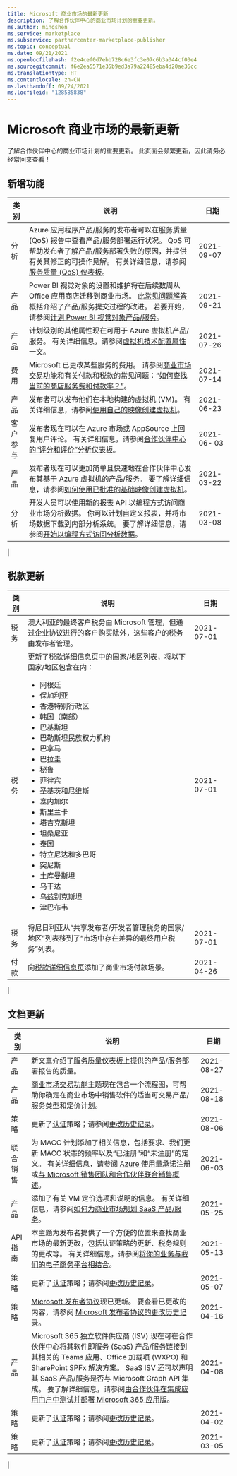 ```yaml
---
title: Microsoft 商业市场的最新更新
description: 了解合作伙伴中心的商业市场计划的重要更新。
ms.author: mingshen
ms.service: marketplace
ms.subservice: partnercenter-marketplace-publisher
ms.topic: conceptual
ms.date: 09/21/2021
ms.openlocfilehash: f2e4cef0d7ebb728c6e3fc3e07c6b3a344cf03e4
ms.sourcegitcommit: f6e2ea5571e35b9ed3a79a22485eba4d20ae36cc
ms.translationtype: HT
ms.contentlocale: zh-CN
ms.lasthandoff: 09/24/2021
ms.locfileid: "128585838"
---
```

# <a name="whats-new-in-the-microsoft-commercial-marketplace"></a>Microsoft 商业市场的最新更新

了解合作伙伴中心的商业市场计划的重要更新。 此页面会频繁更新，因此请务必经常回来查看！

## <a name="new-features"></a>新增功能

| 类别 | 说明 | 日期 |
| --- | --- | --- |
| 分析 | Azure 应用程序产品/服务的发布者可以在服务质量 (QoS) 报告中查看产品/服务部署运行状况。 QoS 可帮助发布者了解产品/服务部署失败的原因，并提供有关其修正的可操作见解。 有关详细信息，请参阅[服务质量 (QoS) 仪表板](quality-of-service-dashboard.md)。 | 2021-09-07 |
| 产品 | Power BI 视觉对象的设置和维护将在后续数周从 Office 应用商店迁移到商业市场。 [此常见问题解答](/azure/marketplace/power-bi-visual-faq)概括介绍了产品/服务提交过程的改进。 若要开始，请参阅[计划 Power BI 视觉对象产品/服务](marketplace-power-bi-visual.md)。| 2021-09-21 |
| 产品 | 计划级别的其他属性现在可用于 Azure 虚拟机产品/服务。 有关详细信息，请参阅[虚拟机技术配置属性](azure-vm-create-plans.md#properties)一文。 | 2021-07-26 |
| 费用 | Microsoft 已更改某些服务的费用。 请参阅[商业市场交易功能](marketplace-commercial-transaction-capabilities-and-considerations.md#examples-of-pricing-and-store-fees)和有关付款和税款的常见问题：“[如何查找当前的商店服务费和付款率？”](/partner-center/payout-faq)。 | 2021-07-14 |
| 产品 | 发布者可以发布他们在本地构建的虚拟机 (VM)。 有关详细信息，请参阅[使用自己的映像创建虚拟机](./azure-vm-create-using-own-image.md)。 | 2021-06-23 |
| 客户参与 | 发布者现在可以在 Azure 市场或 AppSource 上回复用户评论。 有关详细信息，请参阅[合作伙伴中心的“评分和评价”分析仪表板](./ratings-reviews.md)。 | 2021-06- 03 |
| 产品 | 发布者现在可以更加简单且快速地在合作伙伴中心发布其基于 Azure 虚拟机的产品/服务。 要了解详细信息，请参阅[如何使用已批准的基础映像创建虚拟机](azure-vm-create-using-approved-base.md)。 | 2021-03-22 |
| 分析 | 开发人员可以使用新的报表 API 以编程方式访问商业市场分析数据。 你可以计划自定义报表，并将市场数据下载到内部分析系统。 要了解详细信息，请参阅[开始以编程方式访问分析数据](analytics-get-started.md)。 | 2021-03-08 |
|

## <a name="tax-updates"></a>税款更新

| 类别 | 说明 | 日期 |
| --- | --- | --- |
| 税务 | 澳大利亚的最终客户税务由 Microsoft 管理，但通过企业协议进行的客户购买除外，这些客户的税务由发布者管理。 | 2021-07-01 |
| 税务 | 更新了[税款详细信息页](/partner-center/tax-details-marketplace)中的国家/地区列表，将以下国家/地区包含在内： <ul><li>阿根廷</li><li>保加利亚</li><li>香港特别行政区</li><li>韩国（南部）</li><li>巴基斯坦</li><li>巴勒斯坦民族权力机构</li><li>巴拿马</li><li>巴拉圭</li><li>秘鲁</li><li>菲律宾</li><li>圣基茨和尼维斯</li><li>塞内加尔</li><li>斯里兰卡</li><li>塔吉克斯坦</li><li>坦桑尼亚</li><li>泰国</li><li>特立尼达和多巴哥</li><li>突尼斯</li><li>土库曼斯坦</li><li>乌干达</li><li>乌兹别克斯坦</li><li>津巴布韦</li></ul> | 2021-07-01 |
| 税务 | 将尼日利亚从“共享发布者/开发者管理税务的国家/地区”列表移到了“市场中存在差异的最终用户税务”列表。  | 2021-07-01 |
| 付款 | 向[税款详细信息页](/partner-center/tax-details-marketplace)添加了商业市场付款场景。 | 2021-04-26 |
|

## <a name="documentation-updates"></a>文档更新

| 类别 | 说明 | 日期 |
| ------------ | ------------- | ------------- |
| 产品 | 新文章介绍了[服务质量仪表板](quality-of-service-dashboard.md)上提供的产品/服务部署报告的质量。 | 2021-08-27 |
| 产品 | [商业市场交易功能](/azure/marketplace/marketplace-commercial-transaction-capabilities-and-considerations)主题现在包含一个流程图，可帮助你确定在商业市场中销售软件的适当可交易产品/服务类型和定价计划。 | 2021-08-18 |
| 策略 | 更新了[认证](/legal/marketplace/certification-policies?context=/azure/marketplace/context/context)策略；请参阅[更改历史记录](/legal/marketplace/offer-policies-change-history)。 | 2021-08-06 |
| 联合销售 | 为 MACC 计划添加了相关信息，包括要求、我们更新 MACC 状态的频率以及“已注册”和“未注册”的定义。 有关详细信息，请参阅 [Azure 使用量承诺注册](./azure-consumption-commitment-enrollment.md)或[与 Microsoft 销售团队和合作伙伴联合销售概述](./co-sell-overview.md)。 | 2021-06-03 |
| 产品 | 添加了有关 VM 定价选项和说明的信息。 有关详细信息，请参阅[如何为商业市场规划 SaaS 产品/服务](./plan-saas-offer.md)。 | 2021-05-25|
| API 指南 | 本主题为发布者提供了一个方便的位置来查找商业市场的最新更改，包括认证策略的更新、税务规则的更改等。 有关详细信息，请参阅[将你的业务与我们的电子商务平台相结合](./marketplace-apis-guide.md)。 | 2021-05-13 |
| 策略 | 更新了[认证](/legal/marketplace/certification-policies?context=/azure/marketplace/context/context)策略；请参阅[更改历史记录](/legal/marketplace/offer-policies-change-history)。 | 2021-05-07 |
| 策略 | [Microsoft 发布者协议](/legal/marketplace/msft-publisher-agreement)现已更新。 要查看已更改的内容，请参阅 [Microsoft 发布者协议的更改历史记录](/legal/marketplace/mpa-change-history)。 | 2021-04-16 |
| 产品 | Microsoft 365 独立软件供应商 (ISV) 现在可在合作伙伴中心将其软件即服务 (SaaS) 产品/服务链接到其相关的 Teams 应用、Office 加载项 (WXPO) 和 SharePoint SPFx 解决方案。 SaaS ISV 还可以声明其 SaaS 产品/服务是否与 Microsoft Graph API 集成。 要了解详细信息，请参阅[由合作伙伴在集成应用门户中测试并部署 Microsoft 365 应用版](/microsoft-365/admin/manage/test-and-deploy-microsoft-365-apps)。 | 2021-04-08 |
| 策略 | 更新了[认证](/legal/marketplace/certification-policies?context=/azure/marketplace/context/context)策略；请参阅[更改历史记录](/legal/marketplace/offer-policies-change-history)。 | 2021-04-02 |
| 策略 | 更新了[认证](/legal/marketplace/certification-policies?context=/azure/marketplace/context/context)策略；请参阅[更改历史记录](/legal/marketplace/offer-policies-change-history)。 | 2021-03-05 |
|
